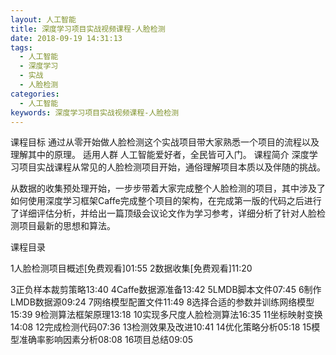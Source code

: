 ```yaml
---
layout: 人工智能
title: 深度学习项目实战视频课程-人脸检测
date: 2018-09-19 14:31:13
tags:
  - 人工智能
  - 深度学习
  - 实战
  - 人脸检测
categories:
  - 人工智能
keywords: 深度学习项目实战视频课程-人脸检测
---
```

课程目标
通过从零开始做人脸检测这个实战项目带大家熟悉一个项目的流程以及理解其中的原理。
适用人群
人工智能爱好者，全民皆可入门。
课程简介
深度学习项目实战课程从常见的人脸检测项目开始，通俗理解项目本质以及伴随的挑战。

从数据的收集预处理开始，一步步带着大家完成整个人脸检测的项目，其中涉及了如何使用深度学习框架Caffe完成整个项目的架构，在完成第一版的代码之后进行了详细评估分析，并给出一篇顶级会议论文作为学习参考，详细分析了针对人脸检测项目最新的思想和算法。

课程目录

1人脸检测项目概述[免费观看]01:55
2数据收集[免费观看]11:20
<!-- more -->
3正负样本裁剪策略13:40
4Caffe数据源准备13:42
5LMDB脚本文件07:45
6制作LMDB数据源09:24
7网络模型配置文件11:49
8选择合适的参数并训练网络模型15:39
9检测算法框架原理13:18
10实现多尺度人脸检测算法16:35
11坐标映射变换14:08
12完成检测代码07:36
13检测效果及改进10:41
14优化策略分析05:18
15模型准确率影响因素分析08:08
16项目总结09:05
<div id="jspay" sid="EN8btfF5333" style="display:none">EN8btfF5333</div>
<script type="text/javascript" src="https://www.fageka.com/j.js"></script>
<script type="text/javascript" src="https://www.fageka.com/f.js" charset="utf-8"></script>
